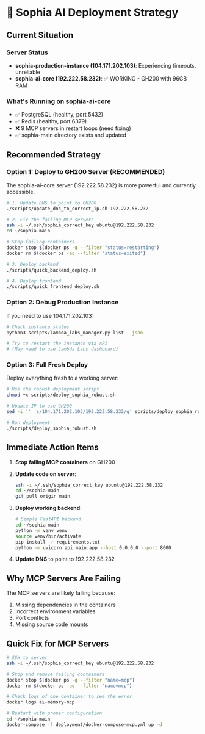 # 🚀 Sophia AI Deployment Strategy

## Current Situation

### Server Status
- **sophia-production-instance (104.171.202.103)**: Experiencing timeouts, unreliable
- **sophia-ai-core (192.222.58.232)**: ✅ WORKING - GH200 with 96GB RAM

### What's Running on sophia-ai-core
- ✅ PostgreSQL (healthy, port 5432)
- ✅ Redis (healthy, port 6379)
- ❌ 9 MCP servers in restart loops (need fixing)
- ✅ sophia-main directory exists and updated

## Recommended Strategy

### Option 1: Deploy to GH200 Server (RECOMMENDED)
The sophia-ai-core server (192.222.58.232) is more powerful and currently accessible.

```bash
# 1. Update DNS to point to GH200
./scripts/update_dns_to_correct_ip.sh 192.222.58.232

# 2. Fix the failing MCP servers
ssh -i ~/.ssh/sophia_correct_key ubuntu@192.222.58.232
cd ~/sophia-main

# Stop failing containers
docker stop $(docker ps -q --filter "status=restarting")
docker rm $(docker ps -aq --filter "status=exited")

# 3. Deploy backend
./scripts/quick_backend_deploy.sh

# 4. Deploy frontend
./scripts/quick_frontend_deploy.sh
```

### Option 2: Debug Production Instance
If you need to use 104.171.202.103:

```bash
# Check instance status
python3 scripts/lambda_labs_manager.py list --json

# Try to restart the instance via API
# (May need to use Lambda Labs dashboard)
```

### Option 3: Full Fresh Deploy
Deploy everything fresh to a working server:

```bash
# Use the robust deployment script
chmod +x scripts/deploy_sophia_robust.sh

# Update IP to use GH200
sed -i '' 's/104.171.202.103/192.222.58.232/g' scripts/deploy_sophia_robust.sh

# Run deployment
./scripts/deploy_sophia_robust.sh
```

## Immediate Action Items

1. **Stop failing MCP containers** on GH200
2. **Update code on server**:
   ```bash
   ssh -i ~/.ssh/sophia_correct_key ubuntu@192.222.58.232
   cd ~/sophia-main
   git pull origin main
   ```

3. **Deploy working backend**:
   ```bash
   # Simple FastAPI backend
   cd ~/sophia-main
   python -m venv venv
   source venv/bin/activate
   pip install -r requirements.txt
   python -m uvicorn api.main:app --host 0.0.0.0 --port 8000
   ```

4. **Update DNS** to point to 192.222.58.232

## Why MCP Servers Are Failing

The MCP servers are likely failing because:
1. Missing dependencies in the containers
2. Incorrect environment variables
3. Port conflicts
4. Missing source code mounts

## Quick Fix for MCP Servers

```bash
# SSH to server
ssh -i ~/.ssh/sophia_correct_key ubuntu@192.222.58.232

# Stop and remove failing containers
docker stop $(docker ps -q --filter "name=mcp")
docker rm $(docker ps -aq --filter "name=mcp")

# Check logs of one container to see the error
docker logs ai-memory-mcp

# Restart with proper configuration
cd ~/sophia-main
docker-compose -f deployment/docker-compose-mcp.yml up -d
``` 
